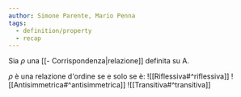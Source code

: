 ```yaml
---
author: Simone Parente, Mario Penna
tags:
  - definition/property
  - recap
---
```

Sia $\rho$ una [[- Corrispondenza|relazione]] definita su A.

$\rho$ è una relazione d'ordine se e solo se è:
![[Riflessiva#^riflessiva]]
![[Antisimmetrica#^antisimmetrica]]
![[Transitiva#^transitiva]]
